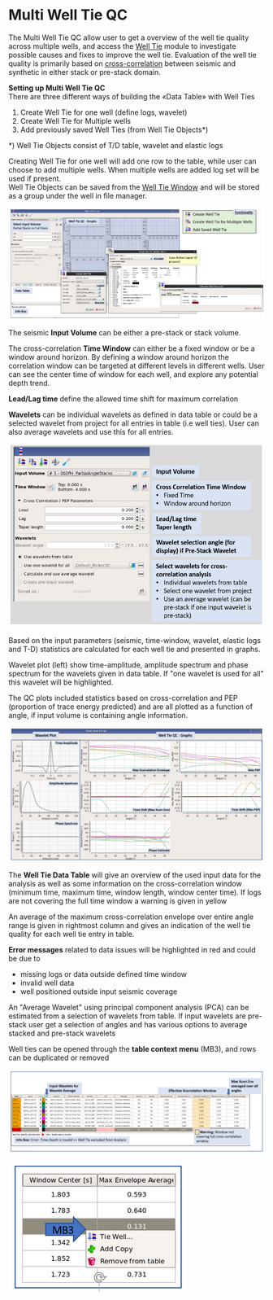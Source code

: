 # Multi Well Tie QC

The Multi Well Tie QC allow user to get a overview of the well tie quality across multiple wells, and access the [Well Tie](../well-tie/) module to investigate possible causes and fixes to improve the well tie. Evaluation of the well tie quality is primarily based on [cross-correlation](../well-tie/cross-correlation.md) between seismic and synthetic in either stack or pre-stack domain.

**Setting up Multi Well Tie QC**  
There are three different ways of building the «Data Table» with Well Ties

1. Create Well Tie for one well \(define logs, wavelet\)
2. Create Well Tie for Multiple wells
3. Add previously saved Well Ties \(from Well Tie Objects\*\)

\*\) Well Tie Objects consist of T/D table, wavelet and elastic logs

Creating Well Tie for one well will add one row to the table, while user can choose to add multiple wells. When multiple wells are added log set will be used if present.  
Well Tie Objects can be saved from the [Well Tie Window](../well-tie/the-well-tie-window.md) and will be stored as a group under the well in file manager.  

![Setting up Multi Well Tie QC \(three different ways to populate Multi Well Tie data table \)](../../../.gitbook/assets/image%20%2859%29.png)

The seismic **Input Volume** can be either a pre-stack or stack volume.

The cross-correlation **Time Window** can either be a fixed window or be a window around horizon. By defining a window around horizon the correlation window can be targeted at different levels in different wells. User can see the center time of window for each well, and explore any potential depth trend.

**Lead/Lag time** define the allowed time shift for maximum correlation

**Wavelets** can be individual wavelets as defined in data table or could be a selected wavelet from project for all entries in table \(i.e well ties\). User can also average wavelets and use this for all entries.

![Input Volume, setting Time Window and selecting wavelets for cross-correlation analysis](../../../.gitbook/assets/image%20%2827%29.png)

Based on the input parameters \(seismic, time-window, wavelet, elastic logs and T-D\) statistics are calculated for each well tie and presented in graphs.

Wavelet plot \(left\) show time-amplitude, amplitude spectrum and phase spectrum for the wavelets given in data table. If "one wavelet is used for all" this wavelet will be highlighted.

The QC plots included statistics based on cross-correlation and PEP \(proportion of trace energy predicted\) and are all plotted as a function of angle, if input volume is containing angle information.

![Multi Well Tie QC - Graphs \(individual graphs can be hidden by eye-icon in Data Table\)](../../../.gitbook/assets/image%20%2822%29.png)

The **Well Tie Data Table** will give an overview of the used input data for the analysis as well as some information on the cross-correlation window \(minimum time, maximum time, window length, window center time\). If logs are not covering the full time window a warning is given in yellow

An average of the maximum cross-correlation envelope over entire angle range is given in rightmost column and gives an indication of the well tie quality for each well tie entry in table.

**Error messages** related to data issues will be highlighted in red and could be due to

* missing logs or data outside defined time window  
* invalid well data
* well positioned outside input seismic coverage

An "Average Wavelet" using principal component analysis \(PCA\) can be estimated from a selection of wavelets from table. If input wavelets are pre-stack user get a selection of angles and has various options to average stacked and pre-stack wavelets 

Well ties can be opened through the **table context menu** \(MB3\), and rows can be duplicated or removed

![Well Tie Data Table](../../../.gitbook/assets/image%20%2866%29.png)

![Table: Row context menu. Can select multiple rows \(CTRL+MB1\) and remove from table](../../../.gitbook/assets/image%20%2855%29.png)

